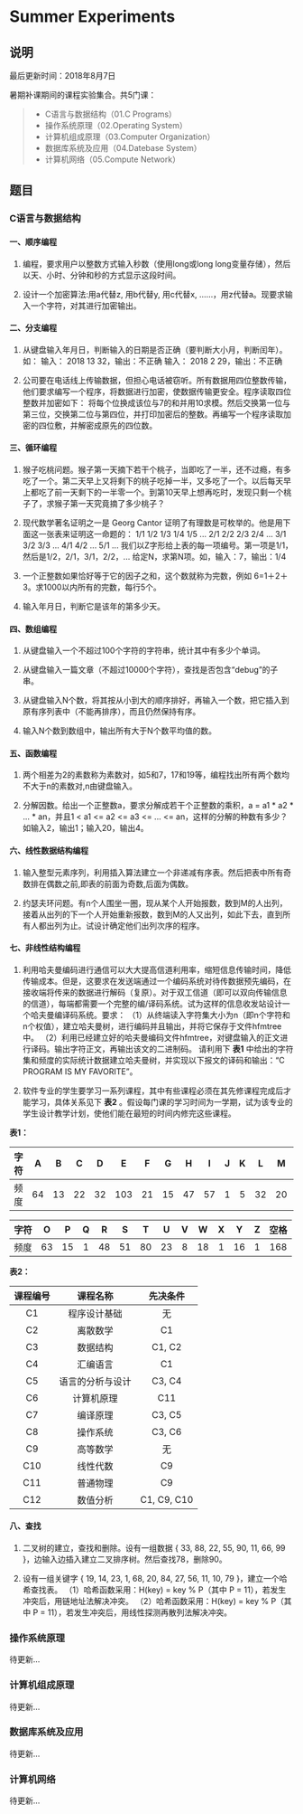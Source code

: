 # Summer Experiments
## 说明
最后更新时间：2018年8月7日

暑期补课期间的课程实验集合。共5门课：
> * C语言与数据结构（01.C Programs）
> * 操作系统原理（02.Operating System）
> * 计算机组成原理（03.Computer Organization）
> * 数据库系统及应用（04.Datebase System）
> * 计算机网络（05.Compute Network）

## 题目
### C语言与数据结构
#### 一、顺序编程
1. 编程，要求用户以整数方式输入秒数（使用long或long long变量存储），然后以天、小时、分钟和秒的方式显示这段时间。

2. 设计一个加密算法:用a代替z, 用b代替y, 用c代替x, ……，用z代替a。现要求输入一个字符，对其进行加密输出。

#### 二、分支编程
1. 从键盘输入年月日，判断输入的日期是否正确（要判断大小月，判断闰年）。如：
输入： 2018 13 32，输出：不正确
输入： 2018 2 29，输出：不正确

2. 公司要在电话线上传输数据，但担心电话被窃听。所有数据用四位整数传输，他们要求编写一个程序，将数据进行加密，使数据传输更安全。程序读取四位整数并加密如下：
将每个位换成该位与7的和并用10求模。然后交换第一位与第三位，交换第二位与第四位，并打印加密后的整数。再编写一个程序读取加密的四位敷，并解密成原先的四位数。

#### 三、循环编程
1. 猴子吃桃问题。猴子第一天摘下若干个桃子，当即吃了一半，还不过瘾，有多吃了一个。第二天早上又将剩下的桃子吃掉一半，又多吃了一个。以后每天早上都吃了前一天剩下的一半零一个。到第10天早上想再吃时，发现只剩一个桃子了，求猴子第一天究竟摘了多少桃子？

2. 现代数学著名证明之一是 Georg Cantor 证明了有理数是可枚举的。他是用下面这一张表来证明这一命题的：
1/1 1/2 1/3 1/4 1/5 ...
2/1 2/2 2/3 2/4 ...
3/1 3/2 3/3 ...
4/1 4/2 ...
5/1 ...
我们以Z字形给上表的每一项编号。第一项是1/1，然后是1/2，2/1，3/1，2/2，...
给定N，求第N项。如，输入：7，输出：1/4

3. 一个正整数如果恰好等于它的因子之和，这个数就称为完数，例如 6=1＋2＋3。求1000以内所有的完数，每行5个。

4. 输入年月日，判断它是该年的第多少天。

#### 四、数组编程
1. 从键盘输入一个不超过100个字符的字符串，统计其中有多少个单词。

2. 从键盘输入一篇文章（不超过10000个字符），查找是否包含“debug”的子串。

3. 从键盘输入N个数，将其按从小到大的顺序排好，再输入一个数，把它插入到原有序列表中（不能再排序），而且仍然保持有序。

4. 输入N个数到数组中，输出所有大于N个数平均值的数。

#### 五、函数编程
1. 两个相差为2的素数称为素数对，如5和7，17和19等，编程找出所有两个数均不大于n的素数对,n由键盘输入。

2. 分解因数。给出一个正整数a，要求分解成若干个正整数的乘积，a = a1 * a2 * ... * an，并且1 < a1 <= a2 <= a3 <= ... <= an，这样的分解的种数有多少？如输入2，输出1；输入20，输出4。

#### 六、线性数据结构编程
1. 输入整型元素序列，利用插入算法建立一个非递减有序表。然后把表中所有奇数排在偶数之前,即表的前面为奇数,后面为偶数。

2. 约瑟夫环问题。有n个人围坐一圈，现从某个人开始报数，数到M的人出列，接着从出列的下一个人开始重新报数，数到M的人又出列，如此下去，直到所有人都出列为止。试设计确定他们出列次序的程序。

#### 七、非线性结构编程
1. 利用哈夫曼编码进行通信可以大大提高信道利用率，缩短信息传输时间，降低传输成本。但是，这要求在发送端通过一个编码系统对待传数据预先编码，在接收端将传来的数据进行解码（复原）。对于双工信道（即可以双向传输信息的信道），每端都需要一个完整的编/译码系统。试为这样的信息收发站设计一个哈夫曼编译码系统。要求：
（1）从终端读入字符集大小为n（即n个字符和n个权值），建立哈夫曼树，进行编码并且输出，并将它保存于文件hfmtree中。
（2）利用已经建立好的哈夫曼编码文件hfmtree，对键盘输入的正文进行译码。输出字符正文，再输出该文的二进制码。
请利用下 **表1** 中给出的字符集和频度的实际统计数据建立哈夫曼树，并实现以下报文的译码和输出：“C PROGRAM IS MY FAVORITE”。

2. 软件专业的学生要学习一系列课程，其中有些课程必须在其先修课程完成后才能学习，具体关系见下 **表2** 。假设每门课的学习时间为一学期，试为该专业的学生设计教学计划，使他们能在最短的时间内修完这些课程。

**表1：**

|字符|A|B|C|D|E|F|G|H|I|J|K|L|M|N|
|:---:|:---:|:---:|:---:|:---:|:---:|:---:|:---:|:---:|:---:|:---:|:---:|:---:|:---:|:---:|
|频度|64|13|22|32|103|21|15|47|57|1|5|32|20|57|

| 字符 |O|P|Q|R|S|T|U|V|W|X|Y|Z|空格|
|:---:|:---:|:---:|:---:|:---:|:---:|:---:|:---:|:---:|:---:|:---:|:---:|:---:|:---:|
|频度|63|15|1|48|51|80|23|8|18|1|16|1|168|

**表2：**

|课程编号|课程名称|先决条件|
|:---:|:---:|:---:|
|C1|程序设计基础|无|
|C2|离散数学|C1|
|C3|数据结构|C1, C2|
|C4|汇编语言|C1|
|C5|语言的分析与设计|C3, C4|
|C6|计算机原理|C11|
|C7|编译原理|C3, C5|
|C8|操作系统|C3, C6|
|C9|高等数学|无|
|C10|线性代数|C9|
|C11|普通物理|C9|
|C12|数值分析|C1, C9, C10|

#### 八、查找
1. 二叉树的建立，查找和删除。设有一组数据 { 33, 88, 22, 55, 90, 11, 66, 99 }，边输入边插入建立二叉排序树。然后查找78，删除90。

2. 设有一组关键字 { 19, 14, 23, 1, 68, 20, 84, 27, 56, 11, 10, 79 }，建立一个哈希查找表。
（1）哈希函数采用：H(key) = key % P（其中 P = 11），若发生冲突后，用链地址法解决冲突。
（2）哈希函数采用：H(key) = key % P（其中 P = 11），若发生冲突后，用线性探测再散列法解决冲突。

### 操作系统原理
待更新...

### 计算机组成原理
待更新...

### 数据库系统及应用
待更新...

### 计算机网络
待更新...
